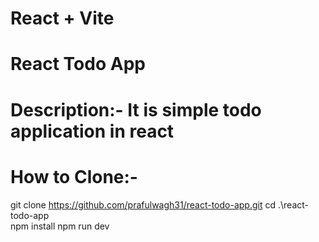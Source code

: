 # React + Vite

# React Todo App

# Description:- It is simple todo application in react

# How to Clone:-
git clone https://github.com/prafulwagh31/react-todo-app.git
cd .\react-todo-app\
npm install
npm run dev
